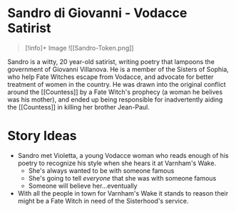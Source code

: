 # Sandro di Giovanni - Vodacce Satirist

> [!info]+ Image
> ![[Sandro-Token.png]]

Sandro is a witty, 20 year-old satirist, writing poetry that lampoons the government of Giovanni Villanova.  He is a member of the Sisters of Sophia, who help Fate Witches escape from Vodacce, and advocate for better treatment of women in the country.
He was drawn into the original conflict around the [[Countess]] by a Fate Witch's prophecy (a woman he belives was his mother), and ended up being responsible for inadvertently aiding the [[Countess]] in killing her brother Jean-Paul.

# Story Ideas
- Sandro met Violetta, a young Vodacce woman who reads enough of his poetry to recognize his style when she hears it at Varnham's Wake.
	- She's always wanted to be with someone famous
	- She's going to tell *everyone* that she was with someone famous
	- Someone will believe her...eventually
 - With all the people in town for Varnham's Wake it stands to reason their might be a Fate Witch in need of the Sisterhood's service.